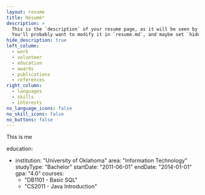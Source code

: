```yaml
---
layout: resume
title: Résumé*
description: >
  This is the `description` of your resume page, as it will be seen by search engines.
  You'll probably want to modify it in `resume.md`, and maybe set `hide_description` to `true` in the front matter.
hide_description: true
left_column:
  - work
  - volunteer
  - education
  - awards
  - publications
  - references
right_column:
  - languages
  - skills
  - interests
no_language_icons: false
no_skill_icons: false
no_buttons: false
---
```



This is me

education:
  - institution: "University of Oklahoma"
    area: "Information Technology"
    studyType: "Bachelor"
    startDate: "2011-06-01"
    endDate: "2014-01-01"
    gpa: "4.0"
    courses:
      - "DB1101 - Basic SQL"
      - "CS2011 - Java Introduction"